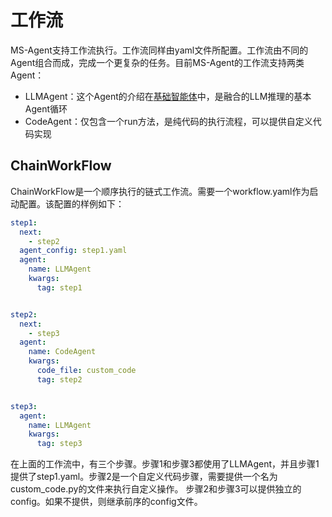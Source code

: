 # 工作流

MS-Agent支持工作流执行。工作流同样由yaml文件所配置。工作流由不同的Agent组合而成，完成一个更复杂的任务。目前MS-Agent的工作流支持两类Agent：

- LLMAgent：这个Agent的介绍在[基础智能体](./基础智能体.md)中，是融合的LLM推理的基本Agent循环
- CodeAgent：仅包含一个run方法，是纯代码的执行流程，可以提供自定义代码实现

## ChainWorkFlow

ChainWorkFlow是一个顺序执行的链式工作流。需要一个workflow.yaml作为启动配置。该配置的样例如下：

```yaml
step1:
  next:
    - step2
  agent_config: step1.yaml
  agent:
    name: LLMAgent
    kwargs:
      tag: step1


step2:
  next:
    - step3
  agent:
    name: CodeAgent
    kwargs:
      code_file: custom_code
      tag: step2


step3:
  agent:
    name: LLMAgent
    kwargs:
      tag: step3
```

在上面的工作流中，有三个步骤。步骤1和步骤3都使用了LLMAgent，并且步骤1提供了step1.yaml。步骤2是一个自定义代码步骤，需要提供一个名为custom_code.py的文件来执行自定义操作。
步骤2和步骤3可以提供独立的config。如果不提供，则继承前序的config文件。